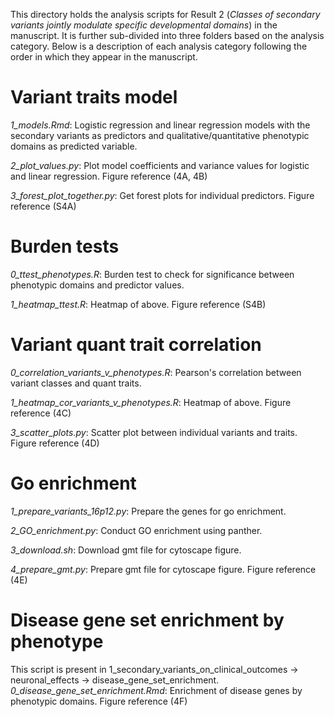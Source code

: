 This directory holds the analysis scripts for Result 2 (*Classes of secondary variants jointly modulate specific developmental domains*) in the manuscript. It is further sub-divided into three folders based on the analysis category. Below is a description of each analysis category following the order in which they appear in the manuscript.


# Variant traits model
*1_models.Rmd*: Logistic regression  and linear regression models with the secondary variants as predictors and qualitative/quantitative phenotypic domains as predicted variable. 

*2_plot_values.py*: Plot model coefficients and variance values for logistic and linear regression. Figure reference (4A, 4B)

*3_forest_plot_together.py*: Get forest plots for individual predictors. Figure reference (S4A)

# Burden tests
*0_ttest_phenotypes.R*: Burden test to check for significance between phenotypic domains and predictor values. 
 
*1_heatmap_ttest.R*: Heatmap of above. Figure reference (S4B)

# Variant quant trait correlation
*0_correlation_variants_v_phenotypes.R*: Pearson's correlation between variant classes and quant traits.

*1_heatmap_cor_variants_v_phenotypes.R*: Heatmap of above. Figure reference (4C)

*3_scatter_plots.py*: Scatter plot between individual variants and traits. Figure reference (4D)

# Go enrichment
*1_prepare_variants_16p12.py*: Prepare the genes for go enrichment. 

*2_GO_enrichment.py*: Conduct GO enrichment using panther.

*3_download.sh*: Download gmt file for cytoscape figure.

*4_prepare_gmt.py*: Prepare gmt file for cytoscape figure. Figure reference (4E)


# Disease gene set enrichment by phenotype
This script is present in 1_secondary_variants_on_clinical_outcomes -> neuronal_effects -> disease_gene_set_enrichment.
*0_disease_gene_set_enrichment.Rmd*: Enrichment of disease genes by phenotypic domains. Figure reference (4F)

